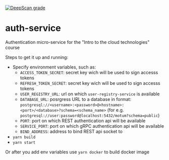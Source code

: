 [![DeepScan grade](https://deepscan.io/api/teams/8152/projects/11538/branches/172733/badge/grade.svg)](https://deepscan.io/dashboard#view=project&tid=8152&pid=11538&bid=172733)
# auth-service
Authentication micro-service for the "Intro to the cloud technologies" course

Steps to get it up and running:
- Specify environment variables, such as:
  - `ACCESS_TOKEN_SECRET`: secret key wich will be used to sign accesss tokens
  - `REFRESH_TOKEN_SECRET`: secret key wich will be used to sign accesss tokens
  - `USER_REGISTRY_URL`: url on which `user-registry-service` is available
  - `DATABASE_URL`: posrgress URL to a database in format: `postgresql://<username>:<password>@<hostname>:<port>/<database>?schema=<schema_name>` (for e.g. `postgresql://user:password@localhost:5432/motum?schema=public`)
  - `PORT`: port on which REST authentication api will be available
  - `SERVICE_PORT`: port on which gRPC authentication api will be available
  - `BIND_ADDRESS`: address to bind REST api socket to
- `yarn build`
- `yarn start`

Or after you add env variables use `yarn docker` to build docker image
